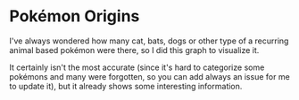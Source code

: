 # Pokémon Origins

I've always wondered how many cat, bats, dogs or other type of a recurring animal based pokémon were there, so I did this graph to visualize it. 

It certainly isn't the most accurate (since it's hard to categorize some pokémons and many were forgotten, so you can add always an issue for me to update it), but it already shows some interesting information.

